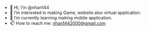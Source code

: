 - 👋 Hi, I’m @nhan144
- 👀 I’m interested in making Game, website also virtual application.
- 🌱 I’m currently learning making mobile application.
- 📫 How to reach me: nhan1442000@gmail.com

<!---
nhan144/nhan144 is a ✨ special ✨ repository because its `README.md` (this file) appears on your GitHub profile.
You can click the Preview link to take a look at your changes.
--->
